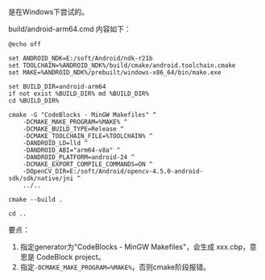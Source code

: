 是在Windows下尝试的。


build/android-arm64.cmd 内容如下：
```batch
@echo off

set ANDROID_NDK=E:/soft/Android/ndk-r21b
set TOOLCHAIN=%ANDROID_NDK%/build/cmake/android.toolchain.cmake
set MAKE=%ANDROID_NDK%/prebuilt/windows-x86_64/bin/make.exe

set BUILD_DIR=android-arm64
if not exist %BUILD_DIR% md %BUILD_DIR%
cd %BUILD_DIR%

cmake -G "CodeBlocks - MinGW Makefiles" ^
    -DCMAKE_MAKE_PROGRAM=%MAKE% ^
    -DCMAKE_BUILD_TYPE=Release ^
    -DCMAKE_TOOLCHAIN_FILE=%TOOLCHAIN% ^
    -DANDROID_LD=lld ^
    -DANDROID_ABI="arm64-v8a" ^
    -DANDROID_PLATFORM=android-24 ^
    -DCMAKE_EXPORT_COMPILE_COMMANDS=ON ^
    -DOpenCV_DIR=E:/soft/Android/opencv-4.5.0-android-sdk/sdk/native/jni ^
    ../..

cmake --build .

cd ..
```

要点：
1. 指定generator为"CodeBlocks - MinGW Makefiles"，会生成 xxx.cbp，意思是 CodeBlock project。
2. 指定`-DCMAKE_MAKE_PROGRAM=%MAKE%`，否则cmake阶段报错。
